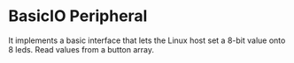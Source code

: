 # BasicIO Peripheral

It implements a basic interface that lets the Linux
host set a 8-bit value onto 8 leds.  Read values from a button array.


